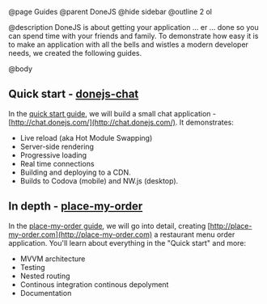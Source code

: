 @page Guides
@parent DoneJS
@hide sidebar
@outline 2 ol

@description DoneJS is about getting your application ... er ... done so you can spend time with 
your friends and family.  To demonstrate how easy it is to make an application with all the bells and
wistles a modern developer needs, we created the following guides.


@body

## Quick start - [donejs-chat](http://chat.donejs.com/)

In the [quick start guide](/Guide.html), we will build a small chat application - [http://chat.donejs.com/](http://chat.donejs.com/).  It demonstrates:

- Live reload (aka Hot Module Swapping)
- Server-side rendering
- Progressive loading
- Real time connections
- Building and deploying to a CDN.
- Builds to Codova (mobile) and NW.js (desktop).

## In depth - [place-my-order](http://place-my-order.com)

In the [place-my-order guide](/place-my-order.html), we will go into detail, creating [http://place-my-order.com](http://place-my-order.com) a restaurant menu order application. You'll learn about everything in the "Quick start" and more:

- MVVM architecture
- Testing
- Nested routing
- Continous integration continous depolyment
- Documentation
